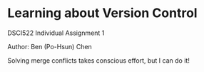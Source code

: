 # Learning about Version Control

DSCI522 Individual Assignment 1

Author: Ben (Po-Hsun) Chen

Solving merge conflicts takes conscious effort, but I can do it!

